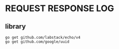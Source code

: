# REQUEST RESPONSE LOG

## library
    go get github.com/labstack/echo/v4
    go get github.com/google/uuid